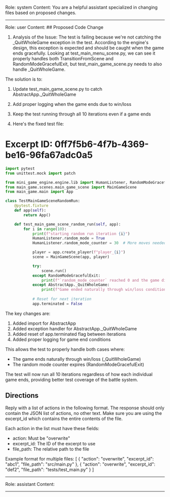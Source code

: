 Role: system
Content: You are a helpful assistant specialized in changing files based on proposed changes.
__________________
Role: user
Content: ## Proposed Code Change
1. Analysis of the Issue:
The test is failing because we're not catching the _QuitWholeGame exception in the test. According to the engine's design, this exception is expected and should be caught when the game ends gracefully. Looking at test_main_menu_scene.py, we can see it properly handles both TransitionFromScene and RandomModeGracefulExit, but test_main_game_scene.py needs to also handle _QuitWholeGame.

The solution is to:
1. Update test_main_game_scene.py to catch AbstractApp._QuitWholeGame
2. Add proper logging when the game ends due to win/loss
3. Keep the test running through all 10 iterations even if a game ends

2. Here's the fixed test file:

# Excerpt ID: 0ff7f5b6-4f7b-4369-be16-96fa67adc0a5
```python main_game/tests/test_main_game_scene.py
import pytest
from unittest.mock import patch

from mini_game_engine.engine.lib import HumanListener, RandomModeGracefulExit, AbstractApp
from main_game.scenes.main_game_scene import MainGameScene
from main_game.main import App

class TestMainGameSceneRandomRun:
    @pytest.fixture
    def app(self):
        return App()

    def test_main_game_scene_random_run(self, app):
        for i in range(10):
            print(f"starting random run iteration {i}")
            HumanListener.random_mode = True
            HumanListener.random_mode_counter = 30  # More moves needed for complex battle scene

            player = app.create_player(f"player_{i}")
            scene = MainGameScene(app, player)

            try:
                scene.run()
            except RandomModeGracefulExit:
                print(f"`random_mode_counter` reached 0 and the game did not crash. Ending run {i} gracefully")
            except AbstractApp._QuitWholeGame:
                print(f"Game ended naturally through win/loss condition. Ending run {i} gracefully")
            
            # Reset for next iteration
            app.terminated = False
```

The key changes are:
1. Added import for AbstractApp
2. Added exception handler for AbstractApp._QuitWholeGame
3. Added reset of app.terminated flag between iterations
4. Added proper logging for game end conditions

This allows the test to properly handle both cases where:
- The game ends naturally through win/loss (_QuitWholeGame)
- The random mode counter expires (RandomModeGracefulExit)

The test will now run all 10 iterations regardless of how each individual game ends, providing better test coverage of the battle system.

## Directions
Reply with a list of actions in the following format. The response should only contain the JSON list of actions, no other text.
Make sure you are using the excerpt_id which contains the entire contents of the file.

Each action in the list must have these fields:
- action: Must be "overwrite"
- excerpt_id: The ID of the excerpt to use
- file_path: The relative path to the file

Example format for multiple files:
[
    {
        "action": "overwrite",
        "excerpt_id": "abc1",
        "file_path": "src/main.py"
    },
    {
        "action": "overwrite",
        "excerpt_id": "def2",
        "file_path": "tests/test_main.py"
    }
]
__________________
Role: assistant
Content: 
__________________
